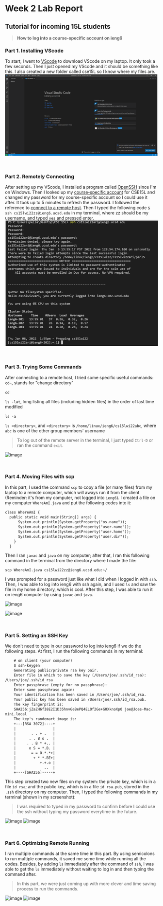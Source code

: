 # Week 2 Lab Report
## Tutorial for incoming 15L students

>**How to log into a course-specific account on ieng6**

### Part 1. Installing VScode
 To start, I went to [VScode](https://code.visualstudio.com/) to download VScode on my laptop. 
 It only took a few seconds. Then I just opened my VScode and it should be something like this. 
  I also created a new folder called cse15L so I know where my files are.
 ![Image](VScodeSetUP.png)
  
  <br/>
  
 ### Part 2. Remotely Connecting
  After setting up my VScode, I installed a program called [OpenSSH](https://docs.microsoft.com/en-us/windows-server/administration/openssh/openssh_install_firstuse) 
  since I'm on Windows. Then I looked up my [course-specific account](https://sdacs.ucsd.edu/~icc/index.php) 
  for CSE15L and changed my password for my course-specific account so I could use it after. It took up to 5
  minutes to refresh the password. I followed the reference to [connect to a remote host](https://code.visualstudio.com/docs/remote/ssh#_connect-to-a-remote-host). 
  Then I typed the following code ```$ ssh cs15lwi22zz@ieng6.ucsd.edu``` in my terminal, 
  where zz should be my username, and typed ```yes``` and pressed enter.
  ![Image](Connecting.png)
  
  <br/>
  
  ### Part 3. Trying Some Commands
   After connecting to a remote host, I tried some specific useful commands:
   ```cd~```, stands for "change directory"
   
   ```cd```
   
   ```ls -lat```, long listing all files (including hidden files) in the order of last time modified
   
   ```ls -a```
   
   ```ls <directory>```, and ```<directory>``` is ```/home/linux/ieng6/cs15lwi22abc```, where ```abc``` is
   one of the other group members' username
   > To log out of the remote server in the terminal, I just typed ```Ctrl-D``` or ran the command ```exit```.

   ![image](commands.png)
   
   
   <br/>
     
   ### Part 4. Moving Files with scp
   
   In this part, I used the command ```scp``` to copy a file (or many files) from my laptop to a remote computer, 
    which will aways run it from the client (Reminder: it's from my computer, not logged into ```ieng6```). I created
    a file on my computer ```WhereAmI.java``` and put the following codes into it:
    
    class WhereAmI {
      public static void main(String[] args) {
          System.out.println(System.getProperty("os.name"));
          System.out.println(System.getProperty("user.name"));
          System.out.println(System.getProperty("user.home"));
          System.out.println(System.getProperty("user.dir"));
        }
      }
   
   Then I ran ```javac``` and ```java``` on my computer; after that, I ran this following command in the terminal
   from the directory where I made the file:
   
    scp WhereAmI.java cs15lwi22zz@ieng6.ucsd.edu:~/
   
   I was prompted for a password just like what I did when I logged in with ```ssh```. Then, I was able to log into ieng6
   with ssh again, and I used ```ls``` and saw the file in my home directory, which is cool. After this step, 
   I was able to run it on ieng6 computer by using ```javac``` and ```java```. 
   
   ![image](moving1.png)
   
   ![image](moving2.png)
   
   <br/>
   
   
   ### Part 5. Setting an SSH Key
   We don't need to type in our password to log into ieng6 if we do the following steps. At first, I run
    the following commands in my terminal:
    
        # on client (your computer)
        $ ssh-keygen
        Generating public/private rsa key pair.
        Enter file in which to save the key (/Users/joe/.ssh/id_rsa): /Users/joe/.ssh/id_rsa
        Enter passphrase (empty for no passphrase): 
        Enter same passphrase again: 
        Your identification has been saved in /Users/joe/.ssh/id_rsa.
        Your public key has been saved in /Users/joe/.ssh/id_rsa.pub.
        The key fingerprint is:
        SHA256:jZaZH6fI8E2I1D35hnvGeBePQ4ELOf2Ge+G0XknoXp0 joe@Joes-Mac-mini.local
        The key's randomart image is:
        +---[RSA 3072]----+
        |                 |
        |       . . + .   |
        |      . . B o .  |
        |     . . B * +.. |
        |      o S = *.B. |
        |       = = O.*.*+|
        |        + * *.BE+|
        |           +.+.o |
        |             ..  |
        +----[SHA256]-----+
    
  This step created two new files on my system: the private key, which is in a file ```id_rsa```;
     and the public key, which is in a file ```id_rsa.pub```, stored in the ```.ssh``` directory on
     my computer. Then, I typed the following commands in my terminal (shown in my screenshot):
  > I was required to typed in my password to confirm before I could use the ssh without typing my
  > password everytime in the future.
     

   ![image](scp1.png)
   ![image](scp2.png)
   
   <br/>
   
   ### Part 6. Optimizing Remote Running
   I ran multiple commands at the same time in this part. By using semicolons to run multiple commands,
    it saved me some time while running all the codes. Besides, by adding ```ls``` immediately after the command
    of ```ssh```, I was able to get the ```ls``` immediately without waiting to log in and then typing the command
    after.
   >In this part, we were just coming up with more clever and time saving process to run the commands.


  ![image](morepleasant1.png)
  ![image](morepleasant2.png)
   
   
   
   
   

